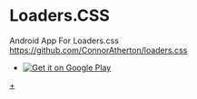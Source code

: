 # Loaders.CSS 
Android App For Loaders.css  https://github.com/ConnorAtherton/loaders.css
<a href="https://play.google.com/store/apps/details?id=com.loader.css">
+  <img alt="Get it on Google Play" src="https://developer.android.com/images/brand/en_generic_rgb_wo_45.png" />
+</a>
